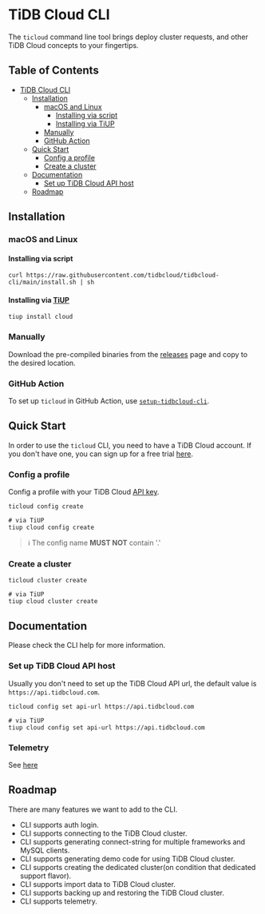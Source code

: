 # TiDB Cloud CLI

The `ticloud` command line tool brings deploy cluster requests, and other TiDB Cloud concepts to your fingertips.

## Table of Contents
* [TiDB Cloud CLI](#tidb-cloud-cli)
    * [Installation](#installation)
        * [macOS and Linux](#macos-and-linux)
            * [Installing via script](#installing-via-script)
            * [Installing via TiUP](#installing-via-tiup)
        * [Manually](#manually)
        * [GitHub Action](#github-action)
    * [Quick Start](#quick-start)
        * [Config a profile](#config-a-profile)
        * [Create a cluster](#create-a-cluster)
    * [Documentation](#documentation)
        * [Set up TiDB Cloud API host](#set-up-tidb-cloud-api-host)
    * [Roadmap](#roadmap)

## Installation

### macOS and Linux

#### Installing via script

```shell
curl https://raw.githubusercontent.com/tidbcloud/tidbcloud-cli/main/install.sh | sh
```

#### Installing via [TiUP](https://tiup.io/)

```shell
tiup install cloud
```

### Manually

Download the pre-compiled binaries from the [releases](https://github.com/tidbcloud/tidbcloud-cli/releases/latest) page and copy to the desired location.

### GitHub Action

To set up `ticloud` in GitHub Action, use [`setup-tidbcloud-cli`](https://github.com/tidbcloud/setup-tidbcloud-cli).

## Quick Start

In order to use the `ticloud` CLI, you need to have a TiDB Cloud account. If you don't have one, you can sign up for a free trial [here](https://tidbcloud.com/).

### Config a profile

Config a profile with your TiDB Cloud [API key](https://docs.pingcap.com/tidbcloud/api/v1beta#section/Authentication/API-Key-Management).

```shell
ticloud config create

# via TiUP
tiup cloud config create
```

> :information_source: The config name **MUST NOT** contain '.'

### Create a cluster

```shell
ticloud cluster create

# via TiUP
tiup cloud cluster create
```

## Documentation

Please check the CLI help for more information.

### Set up TiDB Cloud API host

Usually you don't need to set up the TiDB Cloud API url, the default value is `https://api.tidbcloud.com`.

```shell
ticloud config set api-url https://api.tidbcloud.com

# via TiUP
tiup cloud config set api-url https://api.tidbcloud.com
```

### Telemetry

See [here](/docs/telemetry.md)

## Roadmap

There are many features we want to add to the CLI.
- CLI supports auth login.
- CLI supports connecting to the TiDB Cloud cluster.
- CLI supports generating connect-string for multiple frameworks and MySQL clients.
- CLI supports generating demo code for using TiDB Cloud cluster.
- CLI supports creating the dedicated cluster(on condition that dedicated support flavor).
- CLI supports import data to TiDB Cloud cluster.
- CLI supports backing up and restoring the TiDB Cloud cluster.
- CLI supports telemetry.
